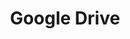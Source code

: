 ---
blog: https://googledrive.blogspot.com/
googleplus: GoogleDrive
logohandle: google_drive
sort: google_drive
title: Google Drive
twitter: googledrive
website: https://www.google.com/drive/
wikipedia: https://en.wikipedia.org/wiki/Google_Drive
---